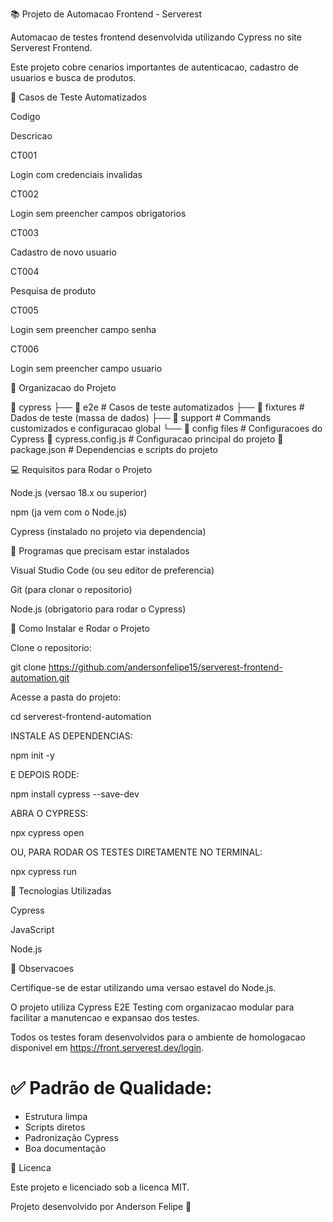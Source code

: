 📚 Projeto de Automacao Frontend - Serverest

Automacao de testes frontend desenvolvida utilizando Cypress no site Serverest Frontend.

Este projeto cobre cenarios importantes de autenticacao, cadastro de usuarios e busca de produtos.

📝 Casos de Teste Automatizados

Codigo

Descricao

CT001

Login com credenciais invalidas

CT002

Login sem preencher campos obrigatorios

CT003

Cadastro de novo usuario

CT004

Pesquisa de produto

CT005

Login sem preencher campo senha

CT006

Login sem preencher campo usuario

💠 Organizacao do Projeto

📂 cypress
 ├── 📂 e2e           # Casos de teste automatizados
 ├── 📂 fixtures      # Dados de teste (massa de dados)
 ├── 📂 support       # Commands customizados e configuracao global
 └── 📄 config files  # Configuracoes do Cypress
📄 cypress.config.js   # Configuracao principal do projeto
📄 package.json        # Dependencias e scripts do projeto

💻 Requisitos para Rodar o Projeto

Node.js (versao 18.x ou superior)

npm (ja vem com o Node.js)

Cypress (instalado no projeto via dependencia)

👒 Programas que precisam estar instalados

Visual Studio Code (ou seu editor de preferencia)

Git (para clonar o repositorio)

Node.js (obrigatorio para rodar o Cypress)

🚀 Como Instalar e Rodar o Projeto

Clone o repositorio:

git clone https://github.com/andersonfelipe15/serverest-frontend-automation.git

Acesse a pasta do projeto:

cd serverest-frontend-automation

INSTALE AS DEPENDENCIAS:

npm init -y

E DEPOIS RODE:

npm install cypress --save-dev

ABRA O CYPRESS:

npx cypress open

OU, PARA RODAR OS TESTES DIRETAMENTE NO TERMINAL:

npx cypress run

🎯 Tecnologias Utilizadas

Cypress

JavaScript

Node.js

📌 Observacoes

Certifique-se de estar utilizando uma versao estavel do Node.js.

O projeto utiliza Cypress E2E Testing com organizacao modular para facilitar a manutencao e expansao dos testes.

Todos os testes foram desenvolvidos para o ambiente de homologacao disponivel em https://front.serverest.dev/login.

# ✅ Padrão de Qualidade:

- Estrutura limpa
- Scripts diretos
- Padronização Cypress
- Boa documentação

  

📄 Licenca

Este projeto e licenciado sob a licenca MIT.

Projeto desenvolvido por Anderson Felipe 🚀

